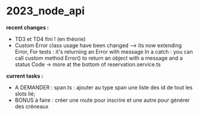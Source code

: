 # 2023_node_api

**recent changes :**

- TD3 et TD4 fini ! (en théorie)
- Custom Error class usage have been changed --> its now extending Error,
  For tests : it's returning an Error with message
  In a catch : you can call custom method Error() to return an object with a message and a status Code -> more at the bottom of reservation.service.ts

**current tasks :**

- A DEMANDER : span.ts : ajouter au type span une liste des id de tout les slots lié;
- BONUS à faire : créer une route pour inscrire et une autre pour générer des créneaux
